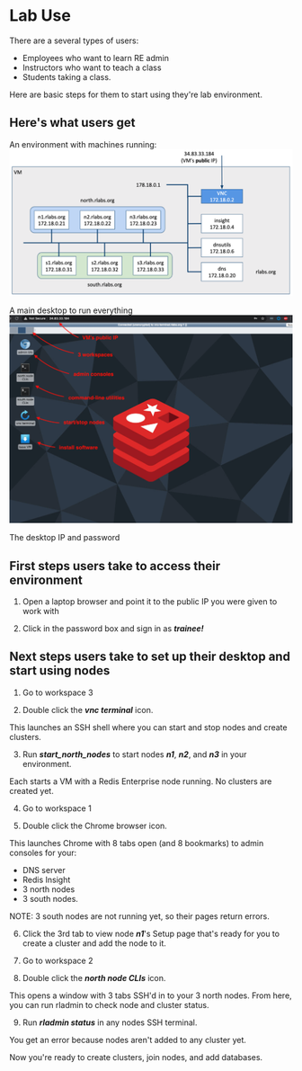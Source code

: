 # Lab Use

There are a several types of users:
- Employees who want to learn RE admin
- Instructors who want to teach a class
- Students taking a class.

Here are basic steps for them to start using they're lab environment.

## Here's what users get

An environment with machines running:
![](img/00-vm-overview.png)

A main desktop to run everything
![](img/02-vnc-overview.png)

The desktop IP and password

## First steps users take to access their environment

1. Open a laptop browser and point it to the public IP you were given to work with

2. Click in the password box and sign in as ***trainee!***


## Next steps users take to set up their desktop and start using nodes

1. Go to workspace 3

2. Double click the ***vnc terminal*** icon.

This launches an SSH shell where you can start and stop nodes and create clusters.

3. Run ***start_north_nodes*** to start nodes ***n1***, ***n2***, and ***n3*** in your environment.

Each starts a VM with a Redis Enterprise node running. No clusters are created yet.

4. Go to workspace 1

5. Double click the Chrome browser icon.

This launches Chrome with 8 tabs open (and 8 bookmarks) to admin consoles for your:
- DNS server
- Redis Insight
- 3 north nodes
- 3 south nodes.

NOTE: 3 south nodes are not running yet, so their pages return errors.

6. Click the 3rd tab to view node ***n1***'s Setup page that's ready for you to create a cluster and add the node to it.

7. Go to workspace 2

8. Double click the ***north node CLIs*** icon.

This opens a window with 3 tabs SSH'd in to your 3 north nodes. From here, you can run rladmin to check node and cluster status.

9. Run ***rladmin status*** in any nodes SSH terminal.

You get an error because nodes aren't added to any cluster yet.

Now you're ready to create clusters, join nodes, and add databases. 

